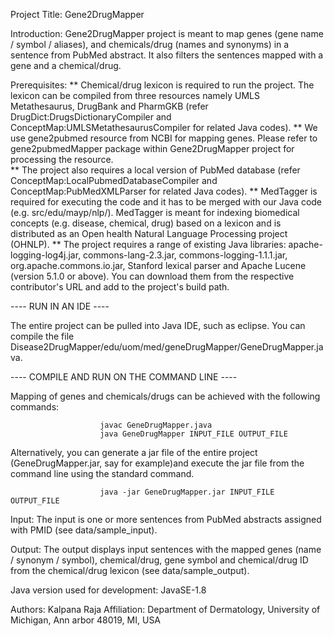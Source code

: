 Project Title: Gene2DrugMapper


Introduction: Gene2DrugMapper project is meant to map genes (gene name / symbol / aliases), and chemicals/drug (names and synonyms) in a sentence from PubMed abstract. It also filters the sentences mapped with a gene and a chemical/drug.  


Prerequisites: 
** Chemical/drug lexicon is required to run the project. The lexicon can be compiled from three resources namely UMLS Metathesaurus, DrugBank and PharmGKB (refer DrugDict:DrugsDictionaryCompiler and ConceptMap:UMLSMetathesaurusCompiler for related Java codes).
** We use gene2pubmed resource from NCBI for mapping genes. Please refer to gene2pubmedMapper package within Gene2DrugMapper project for processing the resource.  
** The project also requires a local version of PubMed database (refer ConceptMap:LocalPubmedDatabaseCompiler and ConceptMap:PubMedXMLParser for related Java codes). 
** MedTagger is required for executing the code and it has to be merged with our Java code (e.g. src/edu/mayp/nlp/). MedTagger is meant for indexing biomedical concepts (e.g. disease, chemical, drug) based on a lexicon and is distributed as an Open health Natural Language Processing project (OHNLP). 
** The project requires a range of existing Java libraries: apache-logging-log4j.jar, commons-lang-2.3.jar, commons-logging-1.1.1.jar, org.apache.commons.io.jar, Stanford lexical parser and Apache Lucene (version 5.1.0 or above). You can download them from the respective contributor's URL and add to the project's build path.  
  
---- RUN IN AN IDE ----

The entire project can be pulled into Java IDE, such as eclipse. You can compile the file Disease2DrugMapper/edu/uom/med/geneDrugMapper/GeneDrugMapper.java.


---- COMPILE AND RUN ON THE COMMAND LINE ----

Mapping of genes and chemicals/drugs can be achieved with the following commands: 
						
						javac GeneDrugMapper.java 
						java GeneDrugMapper INPUT_FILE OUTPUT_FILE 

Alternatively, you can generate a jar file of the entire project (GeneDrugMapper.jar, 
say for example)and execute the jar file from the command line using the standard command. 

						java -jar GeneDrugMapper.jar INPUT_FILE OUTPUT_FILE


Input: The input is one or more sentences from PubMed abstracts assigned with PMID (see data/sample_input). 

Output: The output displays input sentences with the mapped genes (name / synonym / symbol), chemical/drug, gene symbol and chemical/drug ID from the chemical/drug lexicon (see data/sample_output).


Java version used for development: JavaSE-1.8

Authors: Kalpana Raja 
Affiliation: Department of Dermatology, University of Michigan, Ann arbor 48019, MI, USA

